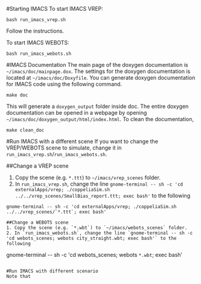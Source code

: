 #Starting IMACS
To start IMACS VREP:
```
bash run_imacs_vrep.sh
```
Follow the instructions.

To start IMACS WEBOTS:
```
bash run_imacs_webots.sh
```

#IMACS Documentation
The main page of the doxygen documentation is `~/imacs/doc/mainpage.dox`.
The settings for the doxygen documentation is located at `~/imacs/doc/Doxyfile`.
You can generate doxygen documentation for IMACS code using the following command.
```
make doc
```
This will generate a `doxygen_output` folder inside doc. 
The entire doxygen documentation can be opened in a webpage by opening `~/imacs/doc/doxygen_output/html/index.html`.
To clean the documentation, 
```
make clean_doc
```

#Run IMACS with a different scene
If you want to change the VREP/WEBOTS scene to simulate, change it in `run_imacs_vrep.sh`/`run_imacs_webots.sh`.

##Change a VREP scene
1. Copy the scene (e.g. `*.ttt`) to `~/imacs/vrep_scenes` folder.
2. In `run_imacs_vrep.sh`, change the line `gnome-terminal -- sh -c 'cd externalApps/vrep; ./coppeliaSim.sh ../../vrep_scenes/SmallBias_report.ttt; exec bash'` to the following
```
gnome-terminal -- sh -c 'cd externalApps/vrep; ./coppeliaSim.sh ../../vrep_scenes/`*.ttt`; exec bash'

##Change a WEBOTS scene
1. Copy the scene (e.g. `*.wbt`) to `~/imacs/webots_scenes` folder.
2. In `run_imacs_webots.sh`, change the line `gnome-terminal -- sh -c 'cd webots_scenes; webots city_straight.wbt; exec bash'` to the following
```
gnome-terminal -- sh -c 'cd webots_scenes; webots `*.wbt`; exec bash'
```

#Run IMACS with different scenario
Note that 
